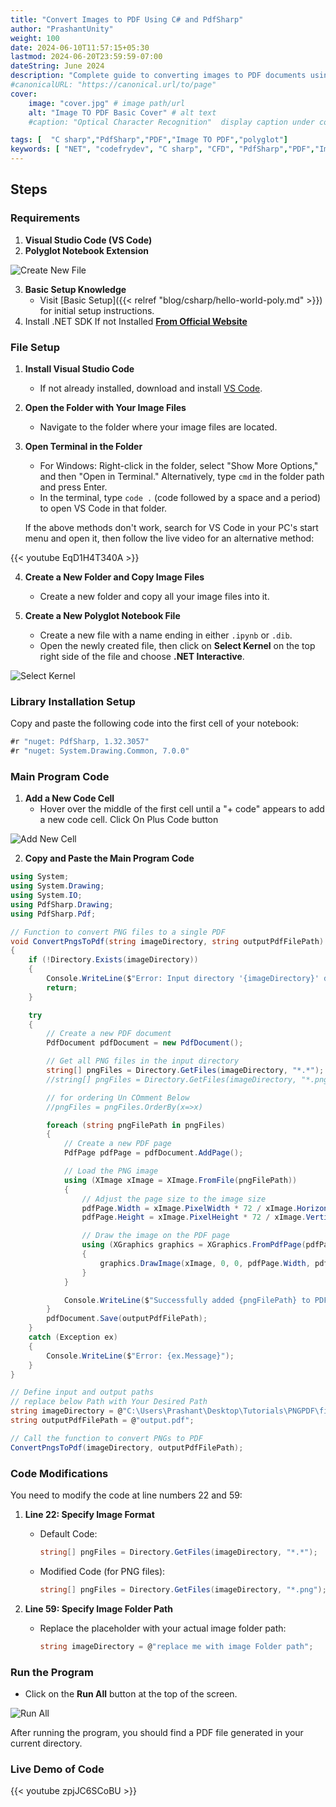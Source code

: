 ```yaml
---
title: "Convert Images to PDF Using C# and PdfSharp"
author: "PrashantUnity"
weight: 100
date: 2024-06-10T11:57:15+05:30
lastmod: 2024-06-20T23:59:59-07:00
dateString: June 2024  
description: "Complete guide to converting images to PDF documents using C#, PdfSharp library, and Polyglot Notebooks with step-by-step instructions"
#canonicalURL: "https://canonical.url/to/page"
cover:
    image: "cover.jpg" # image path/url
    alt: "Image TO PDF Basic Cover" # alt text
    #caption: "Optical Character Recognition"  display caption under cover 

tags: [  "C sharp","PdfSharp","PDF","Image TO PDF","polyglot"]
keywords: [ "NET", "codefrydev", "C sharp", "CFD", "PdfSharp","PDF","Image TO PDF","polyglot"]
---
```


## Steps

### Requirements

1. **Visual Studio Code (VS Code)**
2. **Polyglot Notebook Extension**

![Create New File](./poly.png)

3. **Basic Setup Knowledge**
   - Visit [Basic Setup]({{< relref "blog/csharp/hello-world-poly.md" >}}) for initial setup instructions.
4. Install .NET SDK If not Installed [**From Official Website**](https://dotnet.microsoft.com/en-us/download)

### File Setup

1. **Install Visual Studio Code**
   - If not already installed, download and install [VS Code](https://code.visualstudio.com/).

2. **Open the Folder with Your Image Files**
   - Navigate to the folder where your image files are located.

3. **Open Terminal in the Folder**
   - For Windows: Right-click in the folder, select "Show More Options," and then "Open in Terminal." Alternatively, type `cmd` in the folder path and press Enter.
   - In the terminal, type `code .` (code followed by a space and a period) to open VS Code in that folder.

   If the above methods don't work, search for VS Code in your PC's start menu and open it, then follow the live video for an alternative method:

{{< youtube EqD1H4T340A >}}


4. **Create a New Folder and Copy Image Files**
   - Create a new folder and copy all your image files into it.

5. **Create a New Polyglot Notebook File**
   - Create a new file with a name ending in either `.ipynb` or `.dib`.
   - Open the newly created file, then click on **Select Kernel** on the top right side of the file and choose **.NET Interactive**.

![Select Kernel](./select.png)

### Library Installation Setup

Copy and paste the following code into the first cell of your notebook:

```csharp {linenos=true}
#r "nuget: PdfSharp, 1.32.3057"
#r "nuget: System.Drawing.Common, 7.0.0"
```

### Main Program Code

1. **Add a New Code Cell**
   - Hover over the middle of the first cell until a "+ code" appears to add a new code cell. Click On Plus Code button

![Add New Cell](./cell.png)

2. **Copy and Paste the Main Program Code**

```csharp {linenos=true}
using System;
using System.Drawing;
using System.IO;
using PdfSharp.Drawing;
using PdfSharp.Pdf;

// Function to convert PNG files to a single PDF
void ConvertPngsToPdf(string imageDirectory, string outputPdfFilePath)
{
    if (!Directory.Exists(imageDirectory))
    {
        Console.WriteLine($"Error: Input directory '{imageDirectory}' does not exist.");
        return;
    }

    try
    {
        // Create a new PDF document
        PdfDocument pdfDocument = new PdfDocument();

        // Get all PNG files in the input directory
        string[] pngFiles = Directory.GetFiles(imageDirectory, "*.*");
        //string[] pngFiles = Directory.GetFiles(imageDirectory, "*.png"); // for specific file type

        // for ordering Un COmment Below
        //pngFiles = pngFiles.OrderBy(x=>x)

        foreach (string pngFilePath in pngFiles)
        {
            // Create a new PDF page
            PdfPage pdfPage = pdfDocument.AddPage();

            // Load the PNG image
            using (XImage xImage = XImage.FromFile(pngFilePath))
            {
                // Adjust the page size to the image size
                pdfPage.Width = xImage.PixelWidth * 72 / xImage.HorizontalResolution;
                pdfPage.Height = xImage.PixelHeight * 72 / xImage.VerticalResolution;

                // Draw the image on the PDF page
                using (XGraphics graphics = XGraphics.FromPdfPage(pdfPage))
                {
                    graphics.DrawImage(xImage, 0, 0, pdfPage.Width, pdfPage.Height);
                }
            }

            Console.WriteLine($"Successfully added {pngFilePath} to PDF.");
        }
        pdfDocument.Save(outputPdfFilePath); 
    }
    catch (Exception ex)
    {
        Console.WriteLine($"Error: {ex.Message}");
    }
}

// Define input and output paths
// replace below Path with Your Desired Path
string imageDirectory = @"C:\Users\Prashant\Desktop\Tutorials\PNGPDF\files";
string outputPdfFilePath = @"output.pdf";

// Call the function to convert PNGs to PDF
ConvertPngsToPdf(imageDirectory, outputPdfFilePath);
```

### Code Modifications

You need to modify the code at line numbers 22 and 59:

1. **Line 22: Specify Image Format**
   - Default Code:
     ```csharp
     string[] pngFiles = Directory.GetFiles(imageDirectory, "*.*");
     ```
   - Modified Code (for PNG files):
     ```csharp
     string[] pngFiles = Directory.GetFiles(imageDirectory, "*.png");
     ```

2. **Line 59: Specify Image Folder Path**
   - Replace the placeholder with your actual image folder path:
     ```csharp
     string imageDirectory = @"replace me with image Folder path"; 
     ```

### Run the Program

- Click on the **Run All** button at the top of the screen.

![Run All](./run.png)

After running the program, you should find a PDF file generated in your current directory.

### Live Demo of Code 

{{< youtube zpjJC6SCoBU >}}
